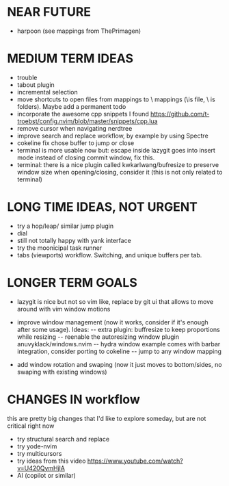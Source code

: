 # NEAR FUTURE 
- harpoon (see mappings from ThePrimagen)

# MEDIUM TERM IDEAS
- trouble
- tabout plugin
- incremental selection
- move shortcuts to open files from <leader> mappings to \ mappings (\is file, \\ is folders). Maybe add a permanent todo
- incorporate the awesome cpp snippets I found https://github.com/t-troebst/config.nvim/blob/master/snippets/cpp.lua
- remove cursor when navigating nerdtree
- improve search and replace workflow, by example by using Spectre
- cokeline fix chose buffer to jump or close
- terminal is more usable now but: escape inside lazygit goes into insert mode instead of closing commit window, fix this.
- terminal: there is a nice plugin called kwkarlwang/bufresize to preserve window size when opening/closing, consider it (this is not only related to terminal)

# LONG TIME IDEAS, NOT URGENT
- try a hop/leap/ similar jump plugin
- dial
- still not totally happy with yank interface
- try the moonicipal task runner
- tabs (viewports) workflow. Switching, and unique buffers per tab.

# LONGER TERM GOALS
- lazygit is nice but not so vim like, replace by git ui that allows to move around with vim window motions

- improve window management (now it works, consider if it's enough after some usage). Ideas: 
-- extra plugin: buffresize to keep proportions while resizing
-- reenable the autoresizing window plugin anuvyklack/windows.nvim
-- hydra window example comes with barbar integration, consider porting to cokeline
-- jump to any window mapping
- add window rotation and swaping (now it just moves to bottom/sides, no swaping with existing windows)


# CHANGES IN workflow
this are pretty big changes that I'd like to explore someday, but are not critical right now
- try structural search and replace
- try yode-nvim
- try multicursors
- try ideas from this video https://www.youtube.com/watch?v=U420QymHjlA
- AI (copilot or similar)
